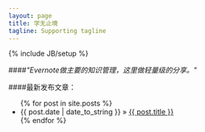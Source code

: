 ```yaml
---
layout: page
title: 学无止境
tagline: Supporting tagline
---
```

{% include JB/setup %}

####*"Evernote做主要的知识管理，这里做轻量级的分享。"*
	
####最新发布文章： 	

<ul class="posts">
{% for post in site.posts %}
<li><span>{{ post.date | date_to_string }}</span> &raquo; <a href="{{ BASE_PATH }}{{ post.url }}">{{ post.title }}</a></li>
{% endfor %}
</ul>
